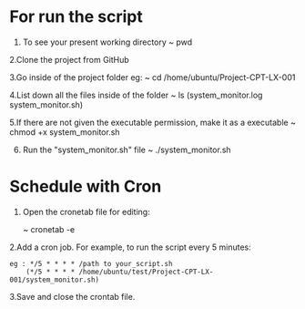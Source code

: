 For run the script
==================
1. To see your present working directory 
    ~ pwd

2.Clone the project from GitHub

3.Go inside of the project folder
   eg: ~ cd /home/ubuntu/Project-CPT-LX-001

4.List down all the files inside of the folder
    ~ ls
        (system_monitor.log    system_monitor.sh)

5.If there are not given the executable permission, make it as a executable
    ~ chmod +x system_monitor.sh

6. Run the "system_monitor.sh" file
    ~ ./system_monitor.sh

Schedule with Cron
===================

1. Open the cronetab file for editing:

    ~ cronetab -e

2.Add a cron job. For example, to run the script every 5 minutes:

    eg : */5 * * * * /path to your_script.sh
        (*/5 * * * * /home/ubuntu/test/Project-CPT-LX-001/system_monitor.sh)

3.Save and close the crontab file.
